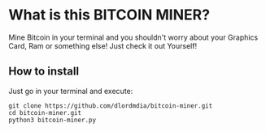 # What is this BITCOIN MINER?
Mine Bitcoin in your terminal and you shouldn't worry about your Graphics Card, Ram or something else! Just check it out Yourself!

## How to install
Just go in your terminal and execute:

```
git clone https://github.com/dlordmdia/bitcoin-miner.git
cd bitcoin-miner.git
python3 bitcoin-miner.py
``` 
